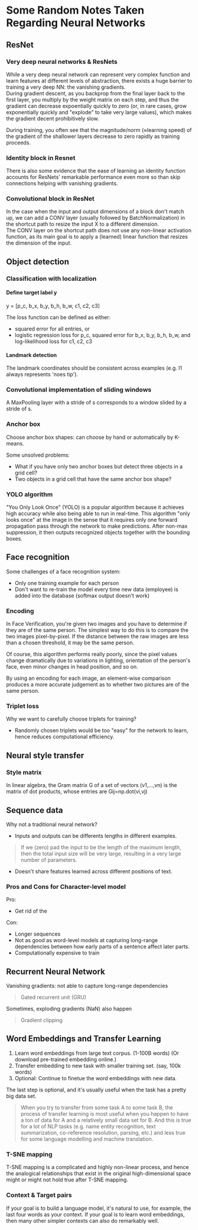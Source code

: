 # Some Random Notes Taken Regarding Neural Networks

## ResNet
### Very deep neural networks & ResNets
While a very deep neural network can represent very complex function and learn features at different levels of abstraction,
there exists a huge barrier to training a very deep NN: the vanishing gradients. 
<br/>
During gradient descent, as you backprop from the final layer back to the first layer, you multiply by the weight matrix on
each step, and thus the gradient can decrease expoentially quickly to zero (or, in rare cases, grow exponentially quickly      and "explode" to take very large values), which makes the gradient decent prohibitively slow.

During training, you often see that the magnitude/norm (≈learning speed) of the gradient of the shallower layers decrease 
to zero rapidly as training proceeds.

### Identity block in Resnet
There is also some evidence that the ease of learning an identity function accounts for ResNets' remarkable performance 
even more so than skip connections helping with vanishing gradients.
<br/>

### Convolutional block in ResNet
In the case when the input and output dimensions of a block don't match up, we can add a CONV layer (usually followed by
BatchNormalization) in the shortcut path to resize the input X to a different dimension.
<br/>
The CONV layer on the shortcut path does not use any non-linear activation function, as its main goal is to apply a (learned)
linear function that resizes the dimension of the input.

## Object detection
### Classification with localization
#### Define target label y
y = [p_c, b_x, b_y, b_h, b_w, c1, c2, c3]

The loss function can be defined as either:
- squared error for all entries, or
- logistic regression loss for p_c, squared error for b_x, b_y, b_h, b_w, and log-likelihood loss for c1, c2, c3
#### Landmark detection
The landmark coordinates should be consistent across examples (e.g. l1 always represents 'noes tip').
<br/>

### Convolutional implementation of sliding windows
A MaxPooling layer with a stride of s corresponds to a window slided by a stride of s.
<br/>

### Anchor box
Choose anchor box shapes: can choose by hand or automatically by K-means.

Some unsolved problems:
- What if you have only two anchor boxes but detect three objects in a grid cell?
- Two objects in a grid cell that have the same anchor box shape?

### YOLO algorithm
"You Only Look Once" (YOLO) is a popular algorithm because it achieves high accuracy while also being able to run in real-time. This algorithm "only looks once" at the image in the sense that it requires only one forward propagation pass through the network to make predictions. After non-max suppression, it then outputs recognized objects together with the bounding boxes.

## Face recognition
Some challenges of a face recognition system:
- Only one training example for each person
- Don't want to re-train the model every time new data (employee) is added into the database (softmax output doesn't work)

### Encoding
In Face Verification, you're given two images and you have to determine if they are of the same person. The simplest way to do this is to compare the two images pixel-by-pixel. If the distance between the raw images are less than a chosen threshold, it may be the same person.

Of course, this algorithm performs really poorly, since the pixel values change dramatically due to variations in lighting, orientation of the person's face, even minor changes in head position, and so on.

By using an encoding for each image, an element-wise comparison produces a more accurate judgement as to whether two pictures are of the same person.

### Triplet loss
Why we want to carefully choose triplets for training?
- Randomly chosen triplets would be too "easy" for the network to learn, hence reduces computational efficiency.

## Neural style transfer
### Style matrix
In linear algebra, the Gram matrix G of a set of vectors (v1,…,vn) is the matrix of dot products, whose entries are  Gij=np.dot(vi,vj)

## Sequence data
Why not a traditional neural network?
- Inputs and outputs can be differents lengths in different examples.
> If we (zero) pad the input to be the length of the maximum length, then the total input size will be very large, resulting in a very large number of parameters.
- Doesn't share features learned across different positions of text.

### Pros and Cons for Character-level model
Pro:
- Get rid of the <UNK>

Con:
- Longer sequences
- Not as good as word-level models at capturing long-range dependencies between how early parts of a sentence affect later
  parts.
- Computationally expensive to train

## Recurrent Neural Network
Vanishing gradients: not able to capture long-range dependencies
> Gated recurrent unit (GRU)

Sometimes, exploding gradients (NaN) also happen
> Gradient clipping

## Word Embeddings and Transfer Learning
1. Learn word embeddings from large text corpus. (1-100B words)
   (Or download pre-trained embedding online.)
2. Transfer embedding to new task with smaller training set. (say, 100k words)
3. Optional: Continue to finetue the word embeddings with new data.

The last step is optional, and it's usually useful when the task has a pretty big data set. 
> When you try to transfer from some task A to some task B, the process of transfer learning is most useful when you happen to have a ton of data for A and a relatively small data set for B. And this is true for a lot of NLP tasks (e.g. name entity recognition, text summarization, co-reference resolution, parsing, etc.) and less true for some language modelling and machine translation.
### T-SNE mapping
T-SNE mapping is a complicated and highly non-linear process, and hence the analogical relationships that exist in the original high-dimensional space might or might not hold true after T-SNE mapping.

### Context & Target pairs
If your goal is to build a language model, it's natural to use, for example, the last four words as your context.
If your goal is to learn word embeddings, then many other simpler contexts can also do remarkably well.
